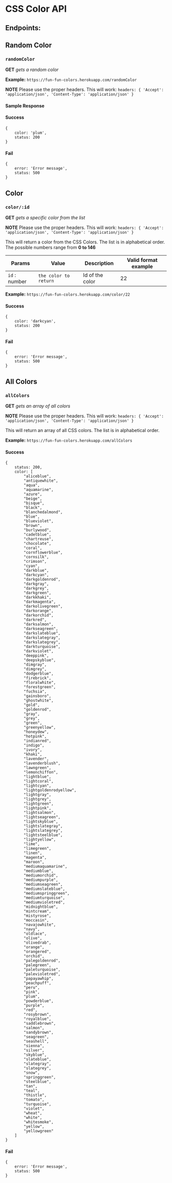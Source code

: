 # CSS Color API

## Endpoints:

## Random Color

### `randomColor`

**GET** _gets a random color_

**Example:** `https://fun-fun-colors.herokuapp.com/randomColor`


**NOTE** Please use the proper headers. This will work:
`headers: {
	'Accept': 'application/json',
	'Content-Type': 'application/json'
}`

#### Sample Response 

#### Success

	{
		color: 'plum',
		status: 200
	}

#### Fail

	{
		error: 'Error message',
		status: 500
	}



## Color

### `color/:id`

**GET** _gets a specific color from the list_

**NOTE** Please use the proper headers. This will work:
`headers: {
	'Accept': 'application/json',
	'Content-Type': 'application/json'
}`

This will return a color from the CSS Colors. The list is in alphabetical order. The possible numbers range from **0 to 146**


Params | Value | Description | Valid format example
------ | ---- | ------ | ------
`id` : number | `the color to return` | Id of the color | 22


**Example:** `https://fun-fun-colors.herokuapp.com/color/22`


#### Success

	{
		color: 'darkcyan',
		status: 200
	}

#### Fail

	{
		error: 'Error message',
		status: 500
	}



## All Colors

### `allColors`

**GET** _gets an array of all colors_

**NOTE** Please use the proper headers. This will work:
`headers: {
	'Accept': 'application/json',
	'Content-Type': 'application/json'
}`

This will return an array of all CSS colors. The list is in alphabetical order.



**Example:** `https://fun-fun-colors.herokuapp.com/allColors`


#### Success

	{
		status: 200,
		color: [
			"aliceblue",
			"antiquewhite",
			"aqua",
			"aquamarine",
			"azure",
			"beige",
			"bisque",
			"black",
			"blanchedalmond",
			"blue",
			"blueviolet",
			"brown",
			"burlywood",
			"cadetblue",
			"chartreuse",
			"chocolate",
			"coral",
			"cornflowerblue",
			"cornsilk",
			"crimson",
			"cyan",
			"darkblue",
			"darkcyan",
			"darkgoldenrod",
			"darkgray",
			"darkgrey",
			"darkgreen",
			"darkkhaki",
			"darkmagenta",
			"darkolivegreen",
			"darkorange",
			"darkorchid",
			"darkred",
			"darksalmon",
			"darkseagreen",
			"darkslateblue",
			"darkslategray",
			"darkslategrey",
			"darkturquoise",
			"darkviolet",
			"deeppink",
			"deepskyblue",
			"dimgray",
			"dimgrey",
			"dodgerblue",
			"firebrick",
			"floralwhite",
			"forestgreen",
			"fuchsia",
			"gainsboro",
			"ghostwhite",
			"gold",
			"goldenrod",
			"gray",
			"grey",
			"green",
			"greenyellow",
			"honeydew",
			"hotpink",
			"indianred",
			"indigo",
			"ivory",
			"khaki",
			"lavender",
			"lavenderblush",
			"lawngreen",
			"lemonchiffon",
			"lightblue",
			"lightcoral",
			"lightcyan",
			"lightgoldenrodyellow",
			"lightgray",
			"lightgrey",
			"lightgreen",
			"lightpink",
			"lightsalmon",
			"lightseagreen",
			"lightskyblue",
			"lightslategray",
			"lightslategrey",
			"lightsteelblue",
			"lightyellow",
			"lime",
			"limegreen",
			"linen",
			"magenta",
			"maroon",
			"mediumaquamarine",
			"mediumblue",
			"mediumorchid",
			"mediumpurple",
			"mediumseagreen",
			"mediumslateblue",
			"mediumspringgreen",
			"mediumturquoise",
			"mediumvioletred",
			"midnightblue",
			"mintcream",
			"mistyrose",
			"moccasin",
			"navajowhite",
			"navy",
			"oldlace",
			"olive",
			"olivedrab",
			"orange",
			"orangered",
			"orchid",
			"palegoldenrod",
			"palegreen",
			"paleturquoise",
			"palevioletred",
			"papayawhip",
			"peachpuff",
			"peru",
			"pink",
			"plum",
			"powderblue",
			"purple",
			"red",
			"rosybrown",
			"royalblue",
			"saddlebrown",
			"salmon",
			"sandybrown",
			"seagreen",
			"seashell",
			"sienna",
			"silver",
			"skyblue",
			"slateblue",
			"slategray",
			"slategrey",
			"snow",
			"springgreen",
			"steelblue",
			"tan",
			"teal",
			"thistle",
			"tomato",
			"turquoise",
			"violet",
			"wheat",
			"white",
			"whitesmoke",
			"yellow",
			"yellowgreen"
		]
	}

#### Fail

	{
		error: 'Error message',
		status: 500
	}
